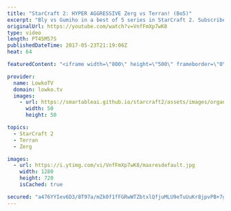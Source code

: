 ```yaml
---
title: "StarCraft 2: HYPER AGGRESSIVE Zerg vs Terran! (Bo5)"
excerpt: "Bly vs Gumiho in a best of 5 series in StarCraft 2. Subscribe for more videos: http://lowko.tv/youtube More Starcraft 2 casts: https://goo.gl/NG8qAV  In this series of Zerg vs Terran the Zerg player decides to play quite unorthodox. Instead of focusing on the more standard macro focused strategys, Bly"
originalUrl: https://youtube.com/watch?v=VnfFmXp7wK8
type: video
length: PT45M57S
publishedDateTime: 2017-05-23T21:19:06Z
heat: 64

featuredContent: "<iframe width=\"800\" height=\"500\" frameborder=\"0\" src=\"https://www.youtube.com/embed/VnfFmXp7wK8\" allow=\"accelerometer; autoplay; encrypted-media; gyroscope; picture-in-picture\" allowfullscreen></iframe>"

provider:
  name: LowkoTV
  domain: lowko.tv
  images:
    - url: https://smartableai.github.io/starcraft2/assets/images/organizations/lowko.tv-50x50.jpg
      width: 50
      height: 50

topics:
  - StarCraft 2
  - Terran
  - Zerg

images:
  - url: https://i.ytimg.com/vi/VnfFmXp7wK8/maxresdefault.jpg
    width: 1280
    height: 720
    isCached: true

secured: "a476YYIev6D3/8T97a/mZk0f1fFGRwWTZbtxlQfjuMLU9eTuUuKr8jpvPB+7gX1++ktX+kQfw6fgR6+1MYSJnKCdlC9gnlnbOWdbqnAgfwMXLSgsSgD6z/1XytF38xjW+rgI2vFd0OulfMNzfwB2UtxWVItaUQBFVp18kWI16uiExKXvhdmHd+5Ct7yc60zupKdJUzSdkp4LTV3+YGo8tn2JxdLGbkXybL/DgPAmDQ/XruNfK2BYwDGnuvbLp0pBL/rEm0bGR1TRY/S3kkL9ELkRkcTCc+MGB1IkBv2gme5VPtaH1KyeiYUORZMSLN2HhgP3r4NrKzwVAI8LMzK62b33hnzWg+YQV4BKwKD6f+Oz2ELc0Dt8uS620NiYOqVbPFCsoHHm5Wih1nXZGsAnF/d2DWCymggfGmxl6GmXcZz7TXG06hwcbvrpcTrS/+sP;jAqWMmmWNt22u1P5NMzPTw=="
---
```


